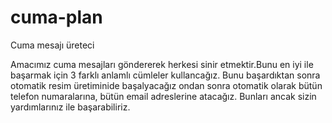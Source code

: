 # cuma-plan
Cuma mesajı üreteci

Amacımız cuma mesajları göndererek herkesi sinir etmektir.Bunu en iyi ile başarmak için 3 farklı anlamlı cümleler kullancağız. Bunu başardıktan sonra otomatik resim üretiminide başalyacağız ondan sonra otomatik olarak bütün telefon numaralarına, bütün email adreslerine atacağız. Bunları ancak sizin yardımlarınız ile başarabiliriz.
